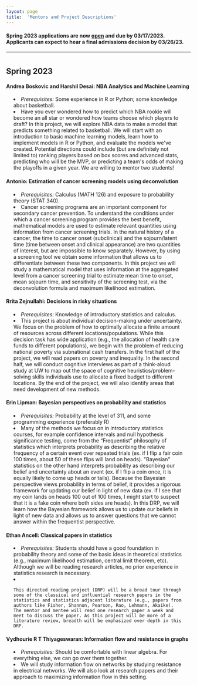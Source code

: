 ```yaml
---
layout: page
title:  'Mentors and Project Descriptions'
---
```



<h4>
  <p>Spring 2023 applications are now <a href="https://forms.gle/q9E8dwtqz3NhkbzL8">open</a> and due by 03/17/2023. Applicants can expect to hear a final admissions decision by 03/26/23. 
  </p>
  </h4>
  <hr>

<!-- <div class="col-md-8"> -->
  <h2 style="padding-top: 10px;" class="featurette-heading"> Spring 2023 </h2>




<h4> Andrea Boskovic and Harshil Desai: NBA Analytics and Machine Learning </h4> 
  <p class="content" style="padding:0px;margin:0px 20px 0px;">
      <li style="padding:0px;margin:0px 20px 0px;"> <i> Prerequisites: </i>
        Some experience in R or Python; some knowledge about basketball.
  </li>
  <li style="padding:0px;margin:0px 20px 0px;">
    Have you ever wondered how to predict which NBA rookie will become an all star or wondered how teams choose which players to draft? In this project, we will explore NBA data to make a model that predicts something related to basketball. We will start with an introduction to basic machine learning models, learn how to implement models in R or Python, and evaluate the models we've created. Potential directions could include (but are definitely not limited to) ranking players based on box scores and advanced stats, predicting who will be the MVP, or predicting a team's odds of making the playoffs in a given year. We are willing to mentor two students!
  </li>
  </p> 


  <h4> Antonio: Estimation of cancer screening models using deconvolution </h4> 
  <p class="content" style="padding:0px;margin:0px 20px 0px;">
      <li style="padding:0px;margin:0px 20px 0px;"> <i> Prerequisites: </i>
        Calculus (MATH 126) and exposure to probability theory (STAT 340).
  </li>
  <li style="padding:0px;margin:0px 20px 0px;">
    Cancer screening programs are an important component for secondary cancer prevention. To understand the conditions under which a cancer screening program provides the best benefit, mathematical models are used to estimate relevant quantities using information from cancer screening trials.
In the natural history of a cancer, the time to cancer onset (subclinical) and the sojourn/latent time (time between onset and clinical appearance) are two quantities of interest, but are impossible to know separately.  However, by using a screening tool we obtain some information that allows us to differentiate between these two components.
In this project we will study a mathematical model that uses information at the aggregated level from a cancer screening trial to estimate mean time to onset, mean sojourn time, and sensitivity of the screening test, via the deconvolution formula and maximum likelihood estimation.
  </li>
  </p> 

  <h4> Rrita Zejnullahi: Decisions in risky situations </h4> 
  <p class="content" style="padding:0px;margin:0px 20px 0px;">
      <li style="padding:0px;margin:0px 20px 0px;"> <i> Prerequisites: </i>
        Knowledge of introductory statistics and calculus.
  </li>
  <li style="padding:0px;margin:0px 20px 0px;">
    This project is about individual decision-making under uncertainty. We focus on the problem of how to optimally allocate a finite amount of resources across different locations/populations. While this decision task has wide application (e.g., the allocation of health care funds to different populations), we begin with the problem of reducing national poverty via subnational cash transfers. In the first half of the project, we will read papers on poverty and inequality. In the second half, we will conduct cognitive interviews as part of a think-aloud study at UW to map out the space of cognitive heuristics/problem-solving skills individuals use to allocate a fixed budget to different locations.  By the end of the project, we will also identify areas that need development of new methods. 
  </li>
  </p> 

  <h4> Erin Lipman:  Bayesian perspectives on probability and statistics </h4> 
  <p class="content" style="padding:0px;margin:0px 20px 0px;">
      <li style="padding:0px;margin:0px 20px 0px;"> <i> Prerequisites: </i>
        Probability at the level of 311, and some programming experience (preferably R)
  </li>
  <li style="padding:0px;margin:0px 20px 0px;">
    Many of the methods we focus on in introductory statistics courses, for example confidence intervals and null hypothesis significance testing, come from the “Frequentist” philosophy of statistics which interprets probability as describing the relative frequency of a certain event over repeated trials (ex. if I flip a fair coin 100 times, about 50 of these flips will land on heads). "Bayesian" statistics on the other hand interprets probability as describing our belief and uncertainty about an event (ex. if I flip a coin once, it is equally likely to come up heads or tails). Because the Bayesian perspective views probability in terms of belief, it provides a rigorous framework for updating our belief in light of new data (ex. if I see that my coin lands on heads 100 out of 100 times, I might start to suspect that it is a fake coin where both sides are heads). In this DRP, we will learn how the Bayesian framework allows us to update our beliefs in light of new data and allows us to answer questions that we cannot answer within the frequentist perspective.
  </li>
  </p> 

  <h4> Ethan Ancell: Classical papers in statistics </h4> 
  <p class="content" style="padding:0px;margin:0px 20px 0px;">
      <li style="padding:0px;margin:0px 20px 0px;"> <i> Prerequisites: </i>
        Students should have a good foundation in probability theory and some of the basic ideas in theoretical statistics (e.g., maximum likelihood estimation, central limit theorem, etc). Although we will be reading research articles, no prior experience in statistics research is necessary.
  </li>
  <li style="padding:0px;margin:0px 20px 0px;">
    
    This directed reading project (DRP) will be a broad tour through some of the classical and influential research papers in the statistics and statistics adjacent literature (e.g., papers from authors like Fisher, Shannon, Pearson, Rao, Lehmann, Akaike). The mentor and mentee will read one research paper a week and meet to discuss the paper. As this project will be more of a literature review, breadth will be emphasized over depth in this DRP.
  </li>
  </p> 

  <h4> Vydhourie R T Thiyageswaran: Information flow and resistance in graphs </h4> 
  <p class="content" style="padding:0px;margin:0px 20px 0px;">
      <li style="padding:0px;margin:0px 20px 0px;"> <i> Prerequisites: </i>
        Should be comfortable with linear algebra. For everything else, we can go over them together.
  </li>
  <li style="padding:0px;margin:0px 20px 0px;">
    We will study information flow on networks by studying resistance in electrical networks. We will also look at research papers and their approach to maximizing information flow in this setting.
  </li>
  </p> 



<!-- </div> -->
